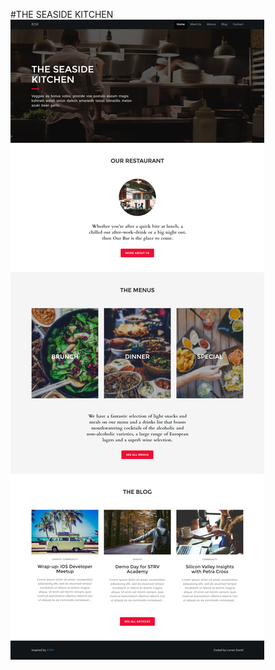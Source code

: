 #THE SEASIDE KITCHEN
![alt tag](https://raw.githubusercontent.com/lorrandavid/CSS-Snackables/master/seaside-kitchen/screenshot.png)

